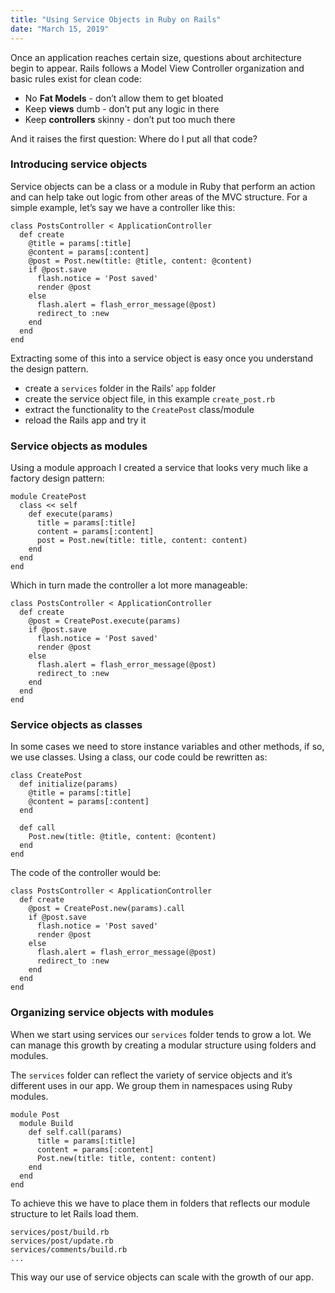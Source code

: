 ```yaml
---
title: "Using Service Objects in Ruby on Rails"
date: "March 15, 2019"
---
```


Once an application reaches certain size, questions about architecture begin to appear. Rails follows a Model View Controller organization and basic rules exist for clean code:

*   No **Fat Models** - don’t allow them to get bloated
*   Keep **views** dumb - don’t put any logic in there
*   Keep **controllers** skinny - don’t put too much there

And it raises the first question: Where do I put all that code?

### Introducing service objects

Service objects can be a class or a module in Ruby that perform an action and can help take out logic from other areas of the MVC structure. For a simple example, let’s say we have a controller like this:

    class PostsController < ApplicationController
      def create
        @title = params[:title]
        @content = params[:content]
        @post = Post.new(title: @title, content: @content)
        if @post.save
          flash.notice = 'Post saved'
          render @post
        else
          flash.alert = flash_error_message(@post)
          redirect_to :new
        end
      end
    end

Extracting some of this into a service object is easy once you understand the design pattern.

*   create a `services` folder in the Rails’ `app` folder
*   create the service object file, in this example `create_post.rb`
*   extract the functionality to the `CreatePost` class/module
*   reload the Rails app and try it

### Service objects as modules

Using a module approach I created a service that looks very much like a factory design pattern:

    module CreatePost
      class << self
        def execute(params)
          title = params[:title]
          content = params[:content]
          post = Post.new(title: title, content: content)
        end
      end
    end

Which in turn made the controller a lot more manageable:

    class PostsController < ApplicationController
      def create
        @post = CreatePost.execute(params)
        if @post.save
          flash.notice = 'Post saved'
          render @post
        else
          flash.alert = flash_error_message(@post)
          redirect_to :new
        end
      end
    end

### Service objects as classes

In some cases we need to store instance variables and other methods, if so, we use classes. Using a class, our code could be rewritten as:

    class CreatePost
      def initialize(params)
        @title = params[:title]
        @content = params[:content]
      end
    
      def call
        Post.new(title: @title, content: @content)
      end
    end

The code of the controller would be:

    class PostsController < ApplicationController
      def create
        @post = CreatePost.new(params).call
        if @post.save
          flash.notice = 'Post saved'
          render @post
        else
          flash.alert = flash_error_message(@post)
          redirect_to :new
        end
      end
    end

### Organizing service objects with modules

When we start using services our `services` folder tends to grow a lot. We can manage this growth by creating a modular structure using folders and modules.

The `services` folder can reflect the variety of service objects and it’s different uses in our app. We group them in namespaces using Ruby modules.

    module Post
      module Build
        def self.call(params)
          title = params[:title]
          content = params[:content]
          Post.new(title: title, content: content)
        end
      end
    end

To achieve this we have to place them in folders that reflects our module structure to let Rails load them.

    services/post/build.rb
    services/post/update.rb
    services/comments/build.rb
    ...

This way our use of service objects can scale with the growth of our app.